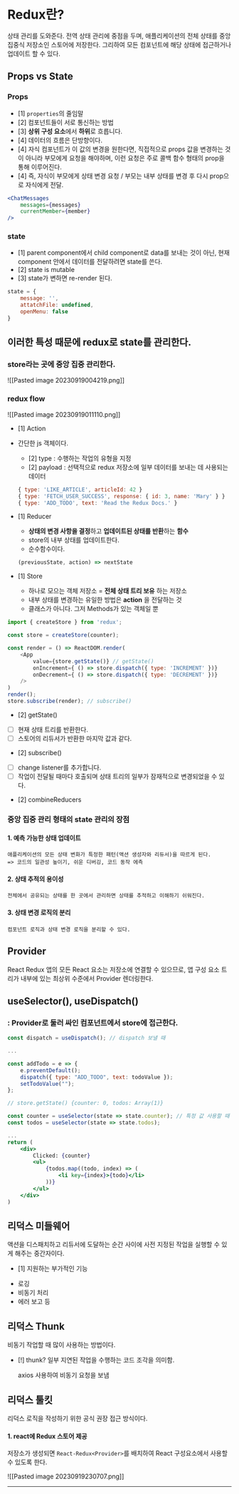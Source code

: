 # Redux란?
상태 관리를 도와준다.
전역 상태 관리에 중점을 두며, 애플리케이션의 전체 상태를 중앙 집중식 저장소인 스토어에 저장한다.
그리하여 모든 컴포넌트에 해당 상태에 접근하거나 업데이트 할 수 있다.

## Props vs State

### Props
- [1] `properties`의 줄임말
- [2] 컴포넌트들이 서로 통신하는 방법
- [3] **상위 구성 요소**에서 **하위**로 흐릅니다.
- [4] 데이터의 흐름은 단방향이다. 
- [4] 자식 컴포넌트가 이 값의 변경을 원한다면, 직접적으로 props 값을 변경하는 것이 아니라 부모에게 요청을 해야하며, 이런 요청은 주로 콜백 함수 형태의 prop을 통해 이루어진다.
- [4] 즉, 자식이 부모에게 상태 변경 요청 / 부모는 내부 상태를 변경 후 다시 prop으로 자식에게 전달.

```jsx
<ChatMessages 
	messages={messages}
	currentMember={member}
/>
```

### state
- [1] parent component에서 child component로 data를 보내는 것이 아닌, 현재 component 안에서 데이터를 전달하려면 state를 쓴다.
- [2] state is mutable
- [3] state가 변하면 re-render 된다.

```jsx
state = {
	message: '',
	attatchFile: undefined,
	openMenu: false
}
```

## 이러한 특성 때문에 redux로 state를 관리한다.

### store라는 곳에 중앙 집중 관리한다.
![[Pasted image 20230919004219.png]]

### redux flow

![[Pasted image 20230919011110.png]]


- [1] Action
 - 간단한 js 객체이다.
	- [2] type : 수행하는 작업의 유형을 지정
	- [2] payload : 선택적으로 redux 저장소에 일부 데이터를 보내는 데 사용되는 데이터 
	
	```js
	{ type: 'LIKE_ARTICLE', articleId: 42 }
	{ type: 'FETCH_USER_SUCCESS', response: { id: 3, name: 'Mary' } }
	{ type: 'ADD_TODO', text: 'Read the Redux Docs.' }
	```
	
- [1] Reducer
	- **상태의 변경 사항을 결정**하고 **업데이트된 상태를 반환**하는 **함수**
	- store의 내부 상태를 업데이트한다.
	- 순수함수이다.
	```js
	(previousState, action) => nextState
	```

- [1] Store
	- 하나로 모으는 객체 저장소 = **전체 상태 트리 보유** 하는 저장소
	- 내부 상태를 변경하는 유일한 방법은 **action** 을 전달하는 것
	- 클래스가 아니다. 그저 Methods가 있는 객체일 뿐

```js
import { createStore } from 'redux';

const store = createStore(counter);

const render = () => ReactDOM.render(
	<App 
		value={store.getState()} // getState()
		onIncrement={ () => store.dispatch({ type: 'INCREMENT' })}
		onDecrement={ () => store.dispatch({ type: 'DECREMENT' })}
	/>
) 
render();
store.subscribe(render); // subscribe()
```

- [2] getState()
- [ ] 현재 상태 트리를 반환한다.
- [ ] 스토어의 리듀서가 반환한 마지막 값과 같다.
- [2] subscribe()
- [ ] change listener를 추가합니다.
- [ ] 작업이 전달될 때마다 호출되며 상태 트리의 일부가 잠재적으로 변경되었을 수 있다.

- [2] combineReducers

### 중앙 집중 관리 형태의 state 관리의 장점
#### 1. 예측 가능한 상태 업데이트
	애플리케이션의 모든 상태 변화가 특정한 패턴(액션 생성자와 리듀서)을 따르게 된다.
	=> 코드의 일관성 높이기, 쉬운 디버깅, 코드 동작 에측
#### 2. 상태 추적의 용이성
	전체에서 공유되는 상태를 한 곳에서 관리하면 상태를 추적하고 이해하기 쉬워진다.
#### 3. 상태 변경 로직의 분리
	컴포넌트 로직과 상태 변경 로직을 분리할 수 있다. 
	


## Provider
React Redux 앱의 모든 React 요소는 저장소에 연결할 수 있으므로, 앱 구성 요소 트리가 내부에 있는 최상위 수준에서 Provider 렌더링한다.

## useSelector(), useDispatch()
### : Provider로 둘러 싸인 컴포넌트에서 store에 접근한다.
```jsx
const dispatch = useDispatch(); // dispatch 보낼 때

...

const addTodo = e => {
	e.preventDefault();
	dispatch({ type: "ADD_TODO", text: todoValue });
	setTodoValue("");
};
```

```jsx
// store.getState() {counter: 0, todos: Array(1)}

const counter = useSelector(state => state.counter); // 특정 값 사용할 때
const todos = useSelector(state => state.todos);

...
return (
	<div>
		Clicked: {counter}
		<ul>
			{todos.map((todo, index) => (
				<li key={index}>{todo}</li>
			))}
		</ul>
	</div>
)
```

## 리덕스 미들웨어
액션을 디스패치하고 리듀서에 도달하는 순간 사이에 사전 지정된 작업을 실행할 수 있게 해주는 중간자이다.
- [1] 지원하는 부가적인 기능
* 로깅
* 비동기 처리
* 에러 보고 등 


## 리덕스 Thunk
비동기 작업할 때 많이 사용하는 방법이다.
- [!] thunk? 일부 지연된 작업을 수행하는 코드 조각을 의미함.

	axios 사용하여 비동기 요청을 보냄

## 리덕스 툴킷
리덕스 로직을 작성하기 위한 공식 권장 접근 방식이다.

#### 1. react에 Redux 스토어 제공
저장소가 생성되면 `React-Redux<Provider>`를 배치하여 React 구성요소에서 사용할 수 있도록 한다.

![[Pasted image 20230919230707.png]]





---
